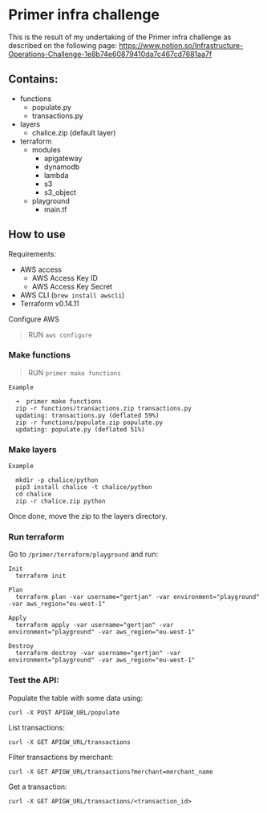 # Primer infra challenge

This is the result of my undertaking of the Primer infra challenge as described on the following page: https://www.notion.so/Infrastructure-Operations-Challenge-1e8b74e60879410da7c467cd7681aa7f

## Contains: 
- functions
  - populate.py
  - transactions.py
- layers
  - chalice.zip (default layer)
- terraform
  - modules
    - apigateway
    - dynamodb
    - lambda
    - s3
    - s3_object
  - playground
    - main.tf

## How to use

Requirements:
- AWS access
  - AWS Access Key ID
  - AWS Access Key Secret
- AWS CLI (`brew install awscli`)
- Terraform v0.14.11

Configure AWS 
> RUN `aws configure `

### Make functions

> RUN `primer make functions`

```
Example

  ➜  primer make functions
  zip -r functions/transactions.zip transactions.py
  updating: transactions.py (deflated 59%)
  zip -r functions/populate.zip populate.py
  updating: populate.py (deflated 51%)
```

### Make layers

```
Example

  mkdir -p chalice/python
  pip3 install chalice -t chalice/python
  cd chalice 
  zip -r chalice.zip python
```

Once done, move the zip to the layers directory. 

### Run terraform

Go to `/primer/terraform/playground` and run: 

```
Init
  terraform init

Plan
  terraform plan -var username="gertjan" -var environment="playground" -var aws_region="eu-west-1" 

Apply
  terraform apply -var username="gertjan" -var environment="playground" -var aws_region="eu-west-1" 

Destroy
  terraform destroy -var username="gertjan" -var environment="playground" -var aws_region="eu-west-1" 
```

### Test the API: 

Populate the table with some data using:

`curl -X POST APIGW_URL/populate`

List transactions:

`curl -X GET APIGW_URL/transactions`

Filter transactions by merchant:

`curl -X GET APIGW_URL/transactions?merchant=merchant_name`

Get a transaction:

`curl -X GET APIGW_URL/transactions/<transaction_id>`
